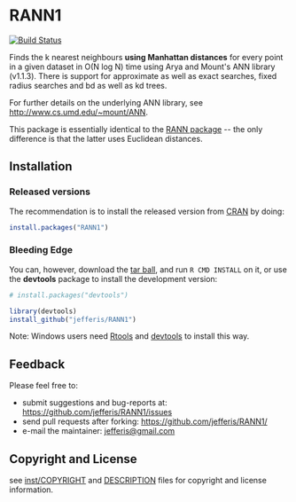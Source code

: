 # RANN1
[![Build Status](https://travis-ci.org/jefferis/RANN1.svg)](https://travis-ci.org/jefferis/RANN1)

Finds the k nearest neighbours **using Manhattan distances**  for every point in a given dataset
in O(N log N) time using Arya and Mount's ANN library (v1.1.3). There is
support for approximate as well as exact searches, fixed radius searches
and bd as well as kd trees.

For further details on the underlying ANN library, see http://www.cs.umd.edu/~mount/ANN.

This package is essentially identical to the [RANN package](https://github.com/jefferis/RANN) -- the only difference is that the latter uses Euclidean distances.

## Installation
### Released versions
The recommendation is to install the released version from [CRAN](http://cran.r-project.org/) by doing:

```r
install.packages("RANN1")
```

### Bleeding Edge
You can, however, download the [tar ball](https://github.com/jefferis/RANN1/tarball/master), and run `R CMD INSTALL` on it, or use the **devtools** package to install the development version:

```r
# install.packages("devtools")

library(devtools)
install_github("jefferis/RANN1")
```

Note: Windows users need [Rtools](http://www.murdoch-sutherland.com/Rtools/) and [devtools](http://CRAN.R-project.org/package=devtools) to install this way.

## Feedback
Please feel free to:

* submit suggestions and bug-reports at: <https://github.com/jefferis/RANN1/issues>
* send pull requests after forking: <https://github.com/jefferis/RANN1/>
* e-mail the maintainer: <jefferis@gmail.com>

## Copyright and License
see [inst/COPYRIGHT](inst/COPYRIGHT) and [DESCRIPTION](DESCRIPTION) files for copyright and license information.
